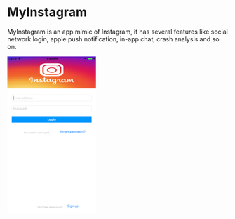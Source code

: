 # MyInstagram
MyInstagram is an app mimic of Instagram, it has several features like social network login, apple push notification, in-app chat, crash analysis and so on.

<img src="https://raw.githubusercontent.com/MarvelAster/MyInstagram/master/Screenshot/Simulator%20Screen%20Shot%20-%20iPhone%208%20Plus%20-%202018-10-09%20at%2009.54.20.png" width="40%">
